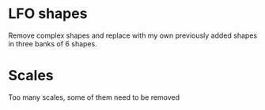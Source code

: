 # LFO shapes
 
 Remove complex shapes and replace with my own previously added shapes
 in three banks of 6 shapes.
 
# Scales

 Too many scales, some of them need to be removed
